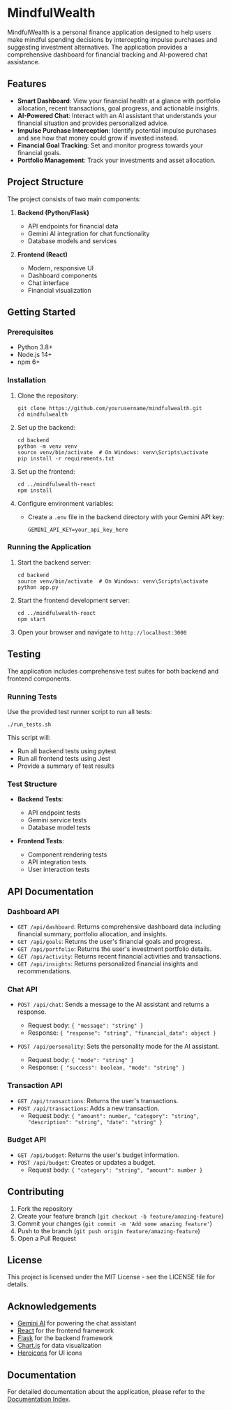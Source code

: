 # MindfulWealth

MindfulWealth is a personal finance application designed to help users make mindful spending decisions by intercepting impulse purchases and suggesting investment alternatives. The application provides a comprehensive dashboard for financial tracking and AI-powered chat assistance.

## Features

- **Smart Dashboard**: View your financial health at a glance with portfolio allocation, recent transactions, goal progress, and actionable insights.
- **AI-Powered Chat**: Interact with an AI assistant that understands your financial situation and provides personalized advice.
- **Impulse Purchase Interception**: Identify potential impulse purchases and see how that money could grow if invested instead.
- **Financial Goal Tracking**: Set and monitor progress towards your financial goals.
- **Portfolio Management**: Track your investments and asset allocation.

## Project Structure

The project consists of two main components:

1. **Backend (Python/Flask)**
   - API endpoints for financial data
   - Gemini AI integration for chat functionality
   - Database models and services

2. **Frontend (React)**
   - Modern, responsive UI
   - Dashboard components
   - Chat interface
   - Financial visualization

## Getting Started

### Prerequisites

- Python 3.8+
- Node.js 14+
- npm 6+

### Installation

1. Clone the repository:

   ```
   git clone https://github.com/yourusername/mindfulwealth.git
   cd mindfulwealth
   ```

2. Set up the backend:

   ```
   cd backend
   python -m venv venv
   source venv/bin/activate  # On Windows: venv\Scripts\activate
   pip install -r requirements.txt
   ```

3. Set up the frontend:

   ```
   cd ../mindfulwealth-react
   npm install
   ```

4. Configure environment variables:
   - Create a `.env` file in the backend directory with your Gemini API key:

     ```
     GEMINI_API_KEY=your_api_key_here
     ```

### Running the Application

1. Start the backend server:

   ```
   cd backend
   source venv/bin/activate  # On Windows: venv\Scripts\activate
   python app.py
   ```

2. Start the frontend development server:

   ```
   cd ../mindfulwealth-react
   npm start
   ```

3. Open your browser and navigate to `http://localhost:3000`

## Testing

The application includes comprehensive test suites for both backend and frontend components.

### Running Tests

Use the provided test runner script to run all tests:

```
./run_tests.sh
```

This script will:

- Run all backend tests using pytest
- Run all frontend tests using Jest
- Provide a summary of test results

### Test Structure

- **Backend Tests**:
  - API endpoint tests
  - Gemini service tests
  - Database model tests

- **Frontend Tests**:
  - Component rendering tests
  - API integration tests
  - User interaction tests

## API Documentation

### Dashboard API

- `GET /api/dashboard`: Returns comprehensive dashboard data including financial summary, portfolio allocation, and insights.
- `GET /api/goals`: Returns the user's financial goals and progress.
- `GET /api/portfolio`: Returns the user's investment portfolio details.
- `GET /api/activity`: Returns recent financial activities and transactions.
- `GET /api/insights`: Returns personalized financial insights and recommendations.

### Chat API

- `POST /api/chat`: Sends a message to the AI assistant and returns a response.
  - Request body: `{ "message": "string" }`
  - Response: `{ "response": "string", "financial_data": object }`

- `POST /api/personality`: Sets the personality mode for the AI assistant.
  - Request body: `{ "mode": "string" }`
  - Response: `{ "success": boolean, "mode": "string" }`

### Transaction API

- `GET /api/transactions`: Returns the user's transactions.
- `POST /api/transactions`: Adds a new transaction.
  - Request body: `{ "amount": number, "category": "string", "description": "string", "date": "string" }`

### Budget API

- `GET /api/budget`: Returns the user's budget information.
- `POST /api/budget`: Creates or updates a budget.
  - Request body: `{ "category": "string", "amount": number }`

## Contributing

1. Fork the repository
2. Create your feature branch (`git checkout -b feature/amazing-feature`)
3. Commit your changes (`git commit -m 'Add some amazing feature'`)
4. Push to the branch (`git push origin feature/amazing-feature`)
5. Open a Pull Request

## License

This project is licensed under the MIT License - see the LICENSE file for details.

## Acknowledgements

- [Gemini AI](https://ai.google.dev/) for powering the chat assistant
- [React](https://reactjs.org/) for the frontend framework
- [Flask](https://flask.palletsprojects.com/) for the backend framework
- [Chart.js](https://www.chartjs.org/) for data visualization
- [Heroicons](https://heroicons.com/) for UI icons

## Documentation

For detailed documentation about the application, please refer to the [Documentation Index](docs/README.md).
